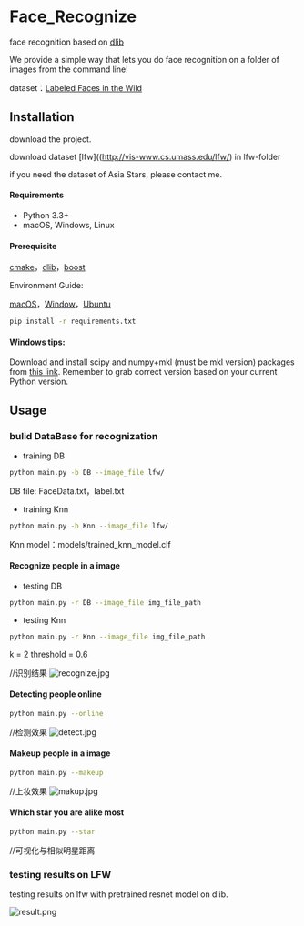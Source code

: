 # Face_Recognize
face recognition based on [dlib](http://dlib.net)

We provide a simple way that lets you do face recognition on a folder of images from the command line!

dataset：[Labeled Faces in the Wild](http://vis-www.cs.umass.edu/lfw/)

## Installation

download the project.

download dataset [lfw]((http://vis-www.cs.umass.edu/lfw/) in lfw-folder

if you need the dataset of Asia Stars, please contact me.

#### Requirements

  * Python 3.3+
  * macOS, Windows, Linux

#### Prerequisite

[cmake](https://cmake.org/download/)，[dlib](http://dlib.net)，[boost](http://www.boost.org/users/download/)

Environment Guide:

[macOS](https://blog.csdn.net/gaoyueace/article/details/79198023)，[Window](https://blog.csdn.net/qq_35044509/article/details/78882316)，[Ubuntu](https://www.cnblogs.com/darkknightzh/p/5652791.html)

```bash
pip install -r requirements.txt
```

#### Windows tips:

Download and install scipy and numpy+mkl (must be mkl version) packages from [this link](https://www.lfd.uci.edu/~gohlke/pythonlibs/). Remember to grab correct version based on your current Python version.

## Usage

### bulid DataBase for recognization

* training DB
```bash
python main.py -b DB --image_file lfw/
```
DB file: FaceData.txt，label.txt

* training Knn
```bash
python main.py -b Knn --image_file lfw/
```
Knn model：models/trained_knn_model.clf

#### Recognize people in a image

* testing DB
```bash
python main.py -r DB --image_file img_file_path
```

* testing Knn
```bash
python main.py -r Knn --image_file img_file_path
```
k = 2
threshold = 0.6

//识别结果
![recognize.jpg]()

#### Detecting people online
```bash
python main.py --online
```
//检测效果
![detect.jpg]()

#### Makeup people in a image
```bash
python main.py --makeup
```
//上妆效果
![makup.jpg]()

#### Which star you are alike most
```bash
python main.py --star
```

//可视化与相似明星距离


### testing results on LFW

testing results on lfw with pretrained resnet model on dlib.

![result.png](https://i.loli.net/2018/12/24/5c205099632f2.png)


